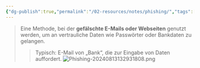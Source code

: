 ```yaml
---
{"dg-publish":true,"permalink":"/02-resources/notes/phishing/","tags":["malware/phishing","it-sicherheit"],"noteIcon":"","updated":"2025-09-08T13:04:01.300+02:00"}
---
```


>Eine Methode, bei der **gefälschte E-Mails oder Webseiten** genutzt werden, um an vertrauliche Daten wie Passwörter oder Bankdaten zu gelangen.  
>> Typisch: E-Mail von „Bank“, die zur Eingabe von Daten auffordert.
![Phishing-20240813132931808.png](/img/user/02%20-%20RESOURCES/Files/IMG/Phishing-20240813132931808.png)
